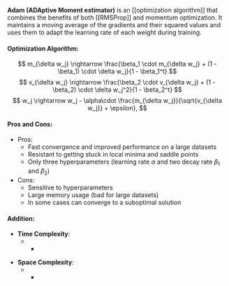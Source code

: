 **Adam (ADAptive Moment estimator)** is an [[optimization algorithm]] that combines the benefits of both [[RMSProp]] and momentum optimization. It maintains a moving average of the gradients and their squared values and uses them to adapt the learning rate of each weight during training.

#### Optimization Algorithm:
$$
m_{\delta w_j} \rightarrow \frac{\beta_1 \cdot m_{\delta w_j} + (1 - \beta_1) \cdot \delta w_j}{1 - \beta_1^t}
$$
$$
v_{\delta w_j} \rightarrow \frac{\beta_2 \cdot v_{\delta w_j} + (1 - \beta_2) \cdot \delta w_j^2}{1 - \beta_2^t}
$$
$$
w_j \rightarrow w_j - \alpha\cdot \frac{m_{\delta w_j}}{\sqrt{v_{\delta w_j}} + \epsilon},
$$

#### Pros and Cons:

* Pros:
	* Fast convergence and improved performance on a large datasets
	* Resistant to getting stuck in local minima and saddle points
	* Only three hyperparameters (learning rate $\alpha$ and two decay rate $\beta_1$ and $\beta_2$)
* Cons:
	* Sensitive to hyperparameters
	* Large memory usage (bad for large datasets)
	* In some cases can converge to a suboptimal solution

#### Addition:

* **Time Complexity**:
	- -
- **Space Complexity**: 
	- -